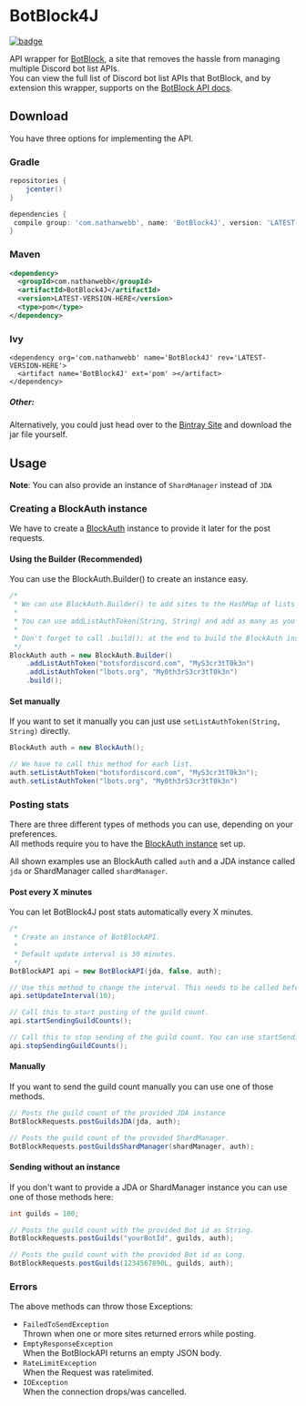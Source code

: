 [badge]: https://api.bintray.com/packages/nathan-webb/maven/BotBlock4J/images/download.svg
[download]: https://bintray.com/nathan-webb/maven/BotBlock4J/_latestVersion

[BotBlock]: https://botblock.org
[api]: https://botblock.org/api/docs#count

[BlockAuth]: https://github.com/Nathan-Webb/BotBlock4J/blob/master/src/main/java/com/nathanwebb/BotBlock4J/BlockAuth.java

# BotBlock4J
[![badge]][download]

API wrapper for [BotBlock], a site that removes the hassle from managing multiple Discord bot list APIs.  
You can view the full list of Discord bot list APIs that BotBlock, and by extension this wrapper, supports on the [BotBlock API docs][api].

## Download
You have three options for implementing the API.

### Gradle
```gradle
repositories {
    jcenter()
}

dependencies {
 compile group: 'com.nathanwebb', name: 'BotBlock4J', version: 'LATEST-VERSION-HERE'
}
```

### Maven
```xml
<dependency>
  <groupId>com.nathanwebb</groupId>
  <artifactId>BotBlock4J</artifactId>
  <version>LATEST-VERSION-HERE</version>
  <type>pom</type>
</dependency>
```

### Ivy

```ivy
<dependency org='com.nathanwebb' name='BotBlock4J' rev='LATEST-VERSION-HERE'>
  <artifact name='BotBlock4J' ext='pom' ></artifact>
</dependency>
```

##### Other:

Alternatively, you could just head over to the [Bintray Site][download] and download the jar file yourself.

## Usage
**Note**: You can also provide an instance of `ShardManager` instead of `JDA`

### Creating a BlockAuth instance
We have to create a [BlockAuth] instance to provide it later for the post requests.

#### Using the Builder (Recommended)
You can use the BlockAuth.Builder() to create an instance easy.  
```java
/*
 * We can use BlockAuth.Builder() to add sites to the HashMap of lists
 *
 * You can use addListAuthToken(String, String) and add as many as you like.
 *
 * Don't forget to call .build(); at the end to build the BlockAuth instance
 */
BlockAuth auth = new BlockAuth.Builder()
    .addListAuthToken("botsfordiscord.com", "MyS3cr3tT0k3n")
    .addListAuthToken("lbots.org", "My0th3rS3cr3tT0k3n")
    .build();
```

#### Set manually
If you want to set it manually you can just use `setListAuthToken(String, String)` directly.  
```java
BlockAuth auth = new BlockAuth();

// We have to call this method for each list.
auth.setListAuthToken("botsfordiscord.com", "MyS3cr3tT0k3n");
auth.setListAuthToken("lbots.org", "My0th3rS3cr3tT0k3n")
```

### Posting stats
There are three different types of methods you can use, depending on your preferences.  
All methods require you to have the [BlockAuth instance](#creating-a-blockauth-instance) set up.

All shown examples use an BlockAuth called `auth` and a JDA instance called `jda` or ShardManager called `shardManager`.

#### Post every X minutes
You can let BotBlock4J post stats automatically every X minutes.  
```java
/*
 * Create an instance of BotBlockAPI.
 *
 * Default update interval is 30 minutes.
 */
BotBlockAPI api = new BotBlockAPI(jda, false, auth);

// Use this method to change the interval. This needs to be called before startSendingGuildCounts()
api.setUpdateInterval(10);

// Call this to start posting of the guild count.
api.startSendingGuildCounts();

// Call this to stop sending of the guild count. You can use startSendingGuildCounts() to start it again.
api.stopSendingGuildCounts();
```

#### Manually
If you want to send the guild count manually you can use one of those methods.  
```java
// Posts the guild count of the provided JDA instance
BotBlockRequests.postGuildsJDA(jda, auth);

// Posts the guild count of the provided ShardManager.
BotBlockRequests.postGuildsShardManager(shardManager, auth);
```

#### Sending without an instance
If you don't want to provide a JDA or ShardManager instance you can use one of those methods here:  
```java
int guilds = 100;

// Posts the guild count with the provided Bot id as String.
BotBlockRequests.postGuilds("yourBotId", guilds, auth);

// Posts the guild count with the provided Bot id as Long.
BotBlockRequests.postGuilds(1234567890L, guilds, auth);
```

### Errors
The above methods can throw those Exceptions:
- `FailedToSendException`  
Thrown when one or more sites returned errors while posting. 
- `EmptyResponseException`  
When the BotBlockAPI returns an empty JSON body.
- `RateLimitException`  
When the Request was ratelimited.
- `IOException`  
When the connection drops/was cancelled.
